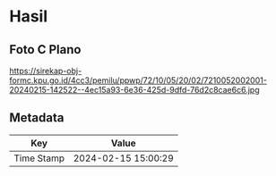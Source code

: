 # Hasil

## Foto C Plano

https://sirekap-obj-formc.kpu.go.id/4cc3/pemilu/ppwp/72/10/05/20/02/7210052002001-20240215-142522--4ec15a93-6e36-425d-9dfd-76d2c8cae6c6.jpg


## Metadata

| Key        | Value               |
| ---------- | ------------------- |
| Time Stamp | 2024-02-15 15:00:29 |



